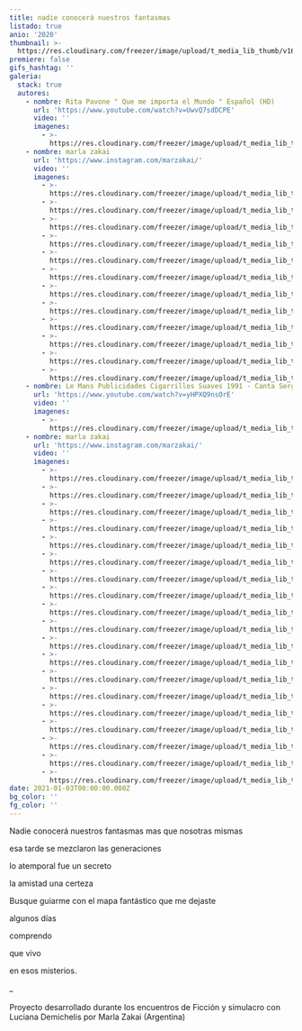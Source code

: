 ```yaml
---
title: nadie conocerá nuestros fantasmas
listado: true
anio: '2020'
thumbnail: >-
  https://res.cloudinary.com/freezer/image/upload/t_media_lib_thumb/v1609700127/2021/ada15_m1559m.jpg
premiere: false
gifs_hashtag: ''
galeria:
  stack: true
  autores:
    - nombre: Rita Pavone " Que me importa el Mundo " Español (HD)
      url: 'https://www.youtube.com/watch?v=UwvQ7sdDCPE'
      video: ''
      imagenes:
        - >-
          https://res.cloudinary.com/freezer/image/upload/t_media_lib_thumb/v1609699490/2021/ada0_crunhp.jpg
    - nombre: marla zakai
      url: 'https://www.instagram.com/marzakai/'
      video: ''
      imagenes:
        - >-
          https://res.cloudinary.com/freezer/image/upload/t_media_lib_thumb/v1609699489/2021/ada1_zmjg5v.jpg
        - >-
          https://res.cloudinary.com/freezer/image/upload/t_media_lib_thumb/v1609699594/2021/ada2_evtoag.jpg
        - >-
          https://res.cloudinary.com/freezer/image/upload/t_media_lib_thumb/v1609699594/2021/ada3_szcgym.jpg
        - >-
          https://res.cloudinary.com/freezer/image/upload/t_media_lib_thumb/v1609699594/2021/ada4_mtaoff.jpg
        - >-
          https://res.cloudinary.com/freezer/image/upload/t_media_lib_thumb/v1609699594/2021/ada5_hwep50.jpg
        - >-
          https://res.cloudinary.com/freezer/image/upload/t_media_lib_thumb/v1609699592/2021/ada6_of06v1.jpg
        - >-
          https://res.cloudinary.com/freezer/image/upload/t_media_lib_thumb/v1609699592/2021/ada7_rjtjem.jpg
        - >-
          https://res.cloudinary.com/freezer/image/upload/t_media_lib_thumb/v1609699590/2021/ada8_s4qlli.jpg
        - >-
          https://res.cloudinary.com/freezer/image/upload/t_media_lib_thumb/v1609699593/2021/ada9_zqjhed.jpg
        - >-
          https://res.cloudinary.com/freezer/image/upload/t_media_lib_thumb/v1609699593/2021/ada10_ajlrpo.jpg
        - >-
          https://res.cloudinary.com/freezer/image/upload/t_media_lib_thumb/v1609699589/2021/ada11_i6jzit.jpg
        - >-
          https://res.cloudinary.com/freezer/image/upload/t_media_lib_thumb/v1609699591/2021/ada12_hgwzgz.jpg
    - nombre: Le Mans Publicidades Cigarrillos Suaves 1991 - Canta Sergio Denis
      url: 'https://www.youtube.com/watch?v=yHPXQ9nsOrE'
      video: ''
      imagenes:
        - >-
          https://res.cloudinary.com/freezer/image/upload/t_media_lib_thumb/v1609699785/2021/ada14_ao6uhr.jpg
    - nombre: marla zakai
      url: 'https://www.instagram.com/marzakai/'
      video: ''
      imagenes:
        - >-
          https://res.cloudinary.com/freezer/image/upload/t_media_lib_thumb/v1609700127/2021/ada15_m1559m.jpg
        - >-
          https://res.cloudinary.com/freezer/image/upload/t_media_lib_thumb/v1609700126/2021/ada16_unitef.jpg
        - >-
          https://res.cloudinary.com/freezer/image/upload/t_media_lib_thumb/v1609700127/2021/ada17_ozqjet.jpg
        - >-
          https://res.cloudinary.com/freezer/image/upload/t_media_lib_thumb/v1609700126/2021/ada18_eob9jc.jpg
        - >-
          https://res.cloudinary.com/freezer/image/upload/t_media_lib_thumb/v1609700127/2021/ada19_kucnj5.jpg
        - >-
          https://res.cloudinary.com/freezer/image/upload/t_media_lib_thumb/v1609700098/2021/ada20_kl8yka.jpg
        - >-
          https://res.cloudinary.com/freezer/image/upload/t_media_lib_thumb/v1609700097/2021/ada21_sxzbty.jpg
        - >-
          https://res.cloudinary.com/freezer/image/upload/t_media_lib_thumb/v1609700098/2021/ada22_bdoh1c.jpg
        - >-
          https://res.cloudinary.com/freezer/image/upload/t_media_lib_thumb/v1609700098/2021/ada23_gn4pl3.jpg
        - >-
          https://res.cloudinary.com/freezer/image/upload/t_media_lib_thumb/v1609700097/2021/ada24_htyf6u.jpg
        - >-
          https://res.cloudinary.com/freezer/image/upload/t_media_lib_thumb/v1609700059/2021/ada25_drthtg.jpg
        - >-
          https://res.cloudinary.com/freezer/image/upload/t_media_lib_thumb/v1609700053/2021/ada26_of676g.jpg
        - >-
          https://res.cloudinary.com/freezer/image/upload/t_media_lib_thumb/v1609700057/2021/ada27_aabeqb.jpg
        - >-
          https://res.cloudinary.com/freezer/image/upload/t_media_lib_thumb/v1609700058/2021/ada28_rvepvh.jpg
        - >-
          https://res.cloudinary.com/freezer/image/upload/t_media_lib_thumb/v1609700056/2021/ada29_e9tu3v.jpg
        - >-
          https://res.cloudinary.com/freezer/image/upload/t_media_lib_thumb/v1609699975/2021/ada30_wu5kau.jpg
        - >-
          https://res.cloudinary.com/freezer/image/upload/t_media_lib_thumb/v1609699976/2021/ada31_dhgnzu.jpg
        - >-
          https://res.cloudinary.com/freezer/image/upload/t_media_lib_thumb/v1609699976/2021/ada34_saxiv9.jpg
        - >-
          https://res.cloudinary.com/freezer/image/upload/t_media_lib_thumb/v1609699977/2021/ada32_ifxyxx.jpg
date: 2021-01-03T00:00:00.000Z
bg_color: ''
fg_color: ''
---
```


Nadie conocerá nuestros fantasmas mas que nosotras mismas

esa tarde se mezclaron las generaciones

lo atemporal fue un secreto

la amistad una certeza

Busque guiarme con el mapa fantástico que me dejaste

algunos días

comprendo

que vivo

en esos misterios.

\_\
\
Proyecto desarrollado durante los encuentros de Ficción y simulacro con Luciana Demichelis por Marla Zakai (Argentina)
